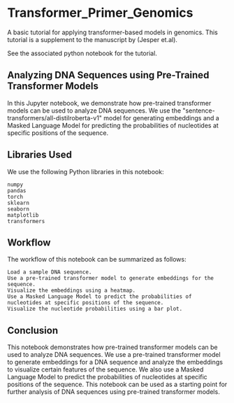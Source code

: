 # Transformer_Primer_Genomics
 A basic tutorial for applying transformer-based models in genomics.
This tutorial is a supplement to the manuscript by (Jesper et.al).

See the associated python notebook for the tutorial.

Analyzing DNA Sequences using Pre-Trained Transformer Models
----------------------------------------------------------------

In this Jupyter notebook, we demonstrate how pre-trained transformer models can be used to analyze DNA sequences. We use the "sentence-transformers/all-distilroberta-v1" model for generating embeddings and a Masked Language Model for predicting the probabilities of nucleotides at specific positions of the sequence.

Libraries Used
-------------------

We use the following Python libraries in this notebook:

  
    numpy
    pandas
    torch
    sklearn
    seaborn
    matplotlib
    transformers

Workflow
------------

The workflow of this notebook can be summarized as follows:

    Load a sample DNA sequence.
    Use a pre-trained transformer model to generate embeddings for the sequence.
    Visualize the embeddings using a heatmap.
    Use a Masked Language Model to predict the probabilities of nucleotides at specific positions of the sequence.
    Visualize the nucleotide probabilities using a bar plot.



Conclusion
--------------------

This notebook demonstrates how pre-trained transformer models can be used to analyze DNA sequences. We use a pre-trained transformer model to generate embeddings for a DNA sequence and analyze the embeddings to visualize certain features of the sequence. We also use a Masked Language Model to predict the probabilities of nucleotides at specific positions of the sequence. This notebook can be used as a starting point for further analysis of DNA sequences using pre-trained transformer models.
